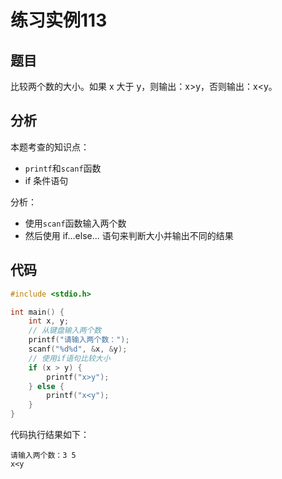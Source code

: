 # 练习实例113

## 题目

比较两个数的大小。如果 x 大于 y，则输出：x>y，否则输出：x<y。

## 分析

本题考查的知识点：

- `printf`和`scanf`函数
- if 条件语句

分析：

- 使用`scanf`函数输入两个数
- 然后使用 if...else... 语句来判断大小并输出不同的结果

## 代码

```c
#include <stdio.h>

int main() {
    int x, y;
    // 从键盘输入两个数
    printf("请输入两个数：");
    scanf("%d%d", &x, &y);
    // 使用if语句比较大小
    if (x > y) {
        printf("x>y");
    } else {
        printf("x<y");
    }
}
```

代码执行结果如下：

```text
请输入两个数：3 5
x<y
```